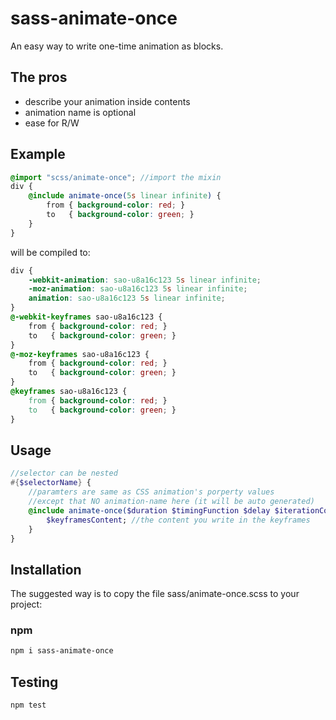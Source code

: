 # sass-animate-once

An easy way to write one-time animation as blocks.

## The pros
- describe your animation inside contents
- animation name is optional
- ease for R/W

## Example
```scss
@import "scss/animate-once"; //import the mixin
div {
    @include animate-once(5s linear infinite) {
        from { background-color: red; }
    	to   { background-color: green; }
    }
}
```
will be compiled to:
```css
div {
	-webkit-animation: sao-u8a16c123 5s linear infinite;
	-moz-animation: sao-u8a16c123 5s linear infinite;
	animation: sao-u8a16c123 5s linear infinite;
}
@-webkit-keyframes sao-u8a16c123 {
	from { background-color: red; }
	to   { background-color: green; }
}
@-moz-keyframes sao-u8a16c123 {
	from { background-color: red; }
	to   { background-color: green; }
}
@keyframes sao-u8a16c123 {
	from { background-color: red; }
	to   { background-color: green; }
}
```

## Usage
```scss
//selector can be nested
#{$selectorName} {
    //paramters are same as CSS animation's porperty values
    //except that NO animation-name here (it will be auto generated)
    @include animate-once($duration $timingFunction $delay $iterationCount $direction $fillMode $play-state) {
        $keyframesContent; //the content you write in the keyframes
    }
}
```

## Installation
The suggested way is to copy the file sass/animate-once.scss to your project:

### npm
```sh
npm i sass-animate-once
```

## Testing
```sh
npm test
```
